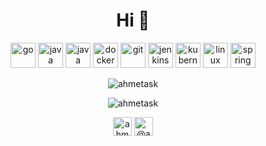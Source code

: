 <h1 align="center">Hi 👋 </h1>
<p align="center">
  <img src="https://devicons.github.io/devicon/devicon.git/icons/go/go-original.svg" alt="go" width="40" height="40"/>
  <img src="https://devicons.github.io/devicon/devicon.git/icons/java/java-original-wordmark.svg" alt="java" width="40" height="40"/>
  <img src="https://devicon.dev/devicon.git/icons/react/react-original.svg" alt="java" width="40" height="40"/>
  <img src="https://devicons.github.io/devicon/devicon.git/icons/docker/docker-original-wordmark.svg" alt="docker" width="40" height="40"/>
  <img src="https://www.vectorlogo.zone/logos/git-scm/git-scm-icon.svg" alt="git" width="40" height="40"/>
  <img src="https://www.vectorlogo.zone/logos/jenkins/jenkins-icon.svg" alt="jenkins" width="40" height="40"/>
  <img src="https://www.vectorlogo.zone/logos/kubernetes/kubernetes-icon.svg" alt="kubernetes" width="40" height="40"/>
  <img src="https://devicons.github.io/devicon/devicon.git/icons/linux/linux-original.svg" alt="linux" width="40" height="40"/>
  <img src="https://www.vectorlogo.zone/logos/springio/springio-icon.svg" alt="spring" width="40" height="40"/>
</p>
<p align="center">
  <img src="https://github-readme-stats.vercel.app/api/top-langs/?username=ahmetask&layout=compact&hide=html" alt="ahmetask" />
</p>
<p align="center">
  <img src="https://github-readme-stats.vercel.app/api?username=ahmetask&show_icons=true" alt="ahmetask" />
</p>
<p align="center">
<a href="https://www.linkedin.com/in/ahmetasik/" target="blank"><img align="center" src="https://cdn.jsdelivr.net/npm/simple-icons@3.0.1/icons/linkedin.svg" alt="ahmetasik" height="30" width="30" /></a>
<a href="https://medium.com/@ahmet9417" target="blank"><img align="center" src="https://cdn.jsdelivr.net/npm/simple-icons@3.0.1/icons/medium.svg" alt="@ahmet9417" height="30" width="30" /></a>
</p>
